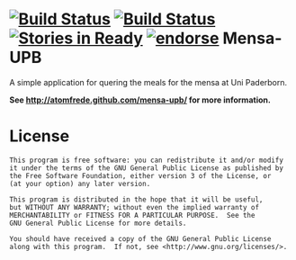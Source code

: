 [![Build Status](https://drone.io/github.com/atomfrede/mensa-upb/status.png)](https://drone.io/github.com/atomfrede/mensa-upb/latest)
[![Build Status](https://travis-ci.org/atomfrede/mensa-upb.svg?branch=master)](https://travis-ci.org/atomfrede/mensa-upb)
[![Stories in Ready](https://badge.waffle.io/atomfrede/mensa-upb.png?label=ready&title=Ready)](https://waffle.io/atomfrede/mensa-upb)
[![endorse](http://api.coderwall.com/atomfrede/endorsecount.png)](http://coderwall.com/atomfrede)
Mensa-UPB
========

A simple application for quering the meals for the mensa at Uni Paderborn.

**See http://atomfrede.github.com/mensa-upb/ for more information.**

License
========

    This program is free software: you can redistribute it and/or modify
    it under the terms of the GNU General Public License as published by
    the Free Software Foundation, either version 3 of the License, or
    (at your option) any later version.

    This program is distributed in the hope that it will be useful,
    but WITHOUT ANY WARRANTY; without even the implied warranty of
    MERCHANTABILITY or FITNESS FOR A PARTICULAR PURPOSE.  See the
    GNU General Public License for more details.

    You should have received a copy of the GNU General Public License
    along with this program.  If not, see <http://www.gnu.org/licenses/>.


[1]: http://dl.dropbox.com/u/159886/mensa-upb/mensa-upb-v1-screen1.png


